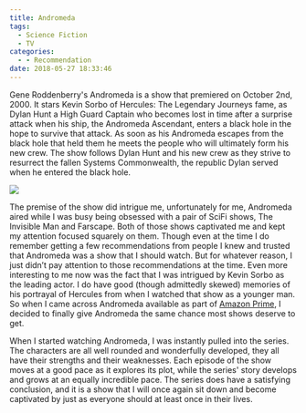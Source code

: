 ```yaml
---
title: Andromeda
tags:
  - Science Fiction
  - TV
categories:
  - - Recommendation
date: 2018-05-27 18:33:46
---
```


Gene Roddenberry's Andromeda is a show that premiered on October 2nd, 2000.  It stars Kevin Sorbo of Hercules: The Legendary Journeys fame, as Dylan Hunt a High Guard Captain who becomes lost in time after a surprise attack when his ship, the Andromeda Ascendant, enters a black hole in the hope to survive that attack.  As soon as his Andromeda escapes from the black hole that held them he meets the people who will ultimately form his new crew.  The show follows Dylan Hunt and his new crew as they strive to resurrect the fallen Systems Commonwealth, the republic Dylan served when he entered the black hole. <!-- more --><div class="embedded-image-left">![](./andromeda.jpg)</div>

The premise of the show did intrigue me, unfortunately for me, Andromeda aired while I was busy being obsessed with a pair of SciFi shows, The Invisible Man and Farscape.  Both of those shows captivated me and kept my attention focused squarely on them.  Though even at the time I do remember getting a few recommendations from people I knew and trusted that Andromeda was a show that I should watch.  But for whatever reason, I just didn’t pay attention to those recommendations at the time.  Even more interesting to me now was the fact that I was intrigued by Kevin Sorbo as the leading actor.  I do have good (though admittedly skewed) memories of his portrayal of Hercules from when I watched that show as a younger man.  So when I came across Andromeda available as part of [Amazon Prime]( https://www.amazon.com/Under-the-Night/dp/B077JR8JQ8/ref=sr_1_2?ie=UTF8&qid=1527460025&sr=8-2&keywords=andromeda+season+1), I decided to finally give Andromeda the same chance most shows deserve to get.

When I started watching Andromeda, I was instantly pulled into the series.  The characters are all well rounded and wonderfully developed, they all have their strengths and their weaknesses.  Each episode of the show moves at a good pace as it explores its plot, while the series' story develops and grows at an equally incredible pace.  The series does have a satisfying conclusion, and it is a show that I will once again sit down and become captivated by just as everyone should at least once in their lives.